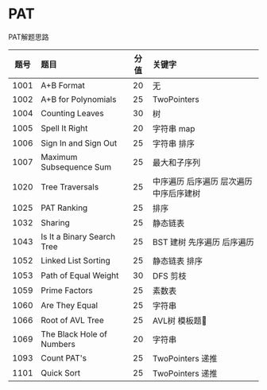 # PAT

PAT解题思路

|题号|题目|分值|关键字|
:-:|:-|:-:|:-
1001| A+B Format                |20|无  
1002| A+B for Polynomials       |25|TwoPointers
1004| Counting Leaves           |30|树
1005| Spell It Right            |20|字符串 map
1006| Sign In and Sign Out      |25|字符串 排序
1007| Maximum Subsequence Sum   |25|最大和子序列
1020| Tree Traversals           |25|中序遍历 后序遍历 层次遍历 中序后序建树
1025| PAT Ranking               |25|排序
1032| Sharing                   |25|静态链表
1043| Is It a Binary Search Tree|25|BST 建树 先序遍历 后序遍历
1052| Linked List Sorting       |25|静态链表 排序
1053| Path of Equal Weight      |30|DFS 剪枝
1059| Prime Factors             |25|素数表
1060| Are They Equal            |25|字符串
1066| Root of AVL Tree          |25|AVL树 模板题📐
1069| The Black Hole of Numbers |20|字符串
1093| Count PAT's               |25|TwoPointers 递推
1101| Quick Sort                |25|TwoPointers 递推
